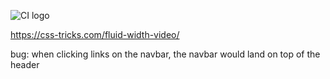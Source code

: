 ![CI logo](https://codeinstitute.s3.amazonaws.com/fullstack/ci_logo_small.png)

https://css-tricks.com/fluid-width-video/

bug: when clicking links on the navbar, the navbar would land on top of the header